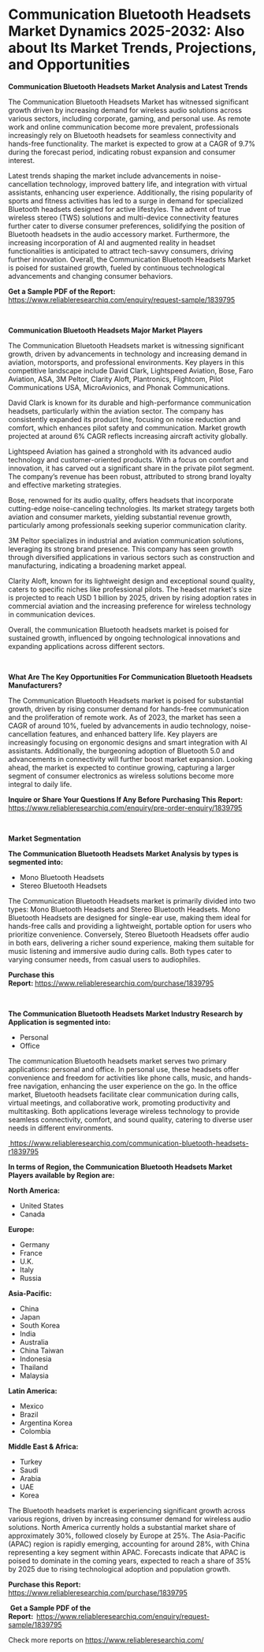 <p><h1>Communication Bluetooth Headsets Market Dynamics 2025-2032: Also about Its Market Trends, Projections, and Opportunities</h1></p><p><strong>Communication Bluetooth Headsets Market Analysis and Latest Trends</strong></p>
<p><p>The Communication Bluetooth Headsets Market has witnessed significant growth driven by increasing demand for wireless audio solutions across various sectors, including corporate, gaming, and personal use. As remote work and online communication become more prevalent, professionals increasingly rely on Bluetooth headsets for seamless connectivity and hands-free functionality. The market is expected to grow at a CAGR of 9.7% during the forecast period, indicating robust expansion and consumer interest.</p><p>Latest trends shaping the market include advancements in noise-cancellation technology, improved battery life, and integration with virtual assistants, enhancing user experience. Additionally, the rising popularity of sports and fitness activities has led to a surge in demand for specialized Bluetooth headsets designed for active lifestyles. The advent of true wireless stereo (TWS) solutions and multi-device connectivity features further cater to diverse consumer preferences, solidifying the position of Bluetooth headsets in the audio accessory market. Furthermore, the increasing incorporation of AI and augmented reality in headset functionalities is anticipated to attract tech-savvy consumers, driving further innovation. Overall, the Communication Bluetooth Headsets Market is poised for sustained growth, fueled by continuous technological advancements and changing consumer behaviors.</p></p>
<p><strong>Get a Sample PDF of the Report:&nbsp;</strong> <a href="https://www.reliableresearchiq.com/enquiry/request-sample/1839795?utm_campaign=2321&utm_medium=2&utm_source=Github&utm_content=ia&utm_term=06042025&utm_id=communication-bluetooth-headsets">https://www.reliableresearchiq.com/enquiry/request-sample/1839795</a></p>
<p>&nbsp;</p>
<p><strong>Communication Bluetooth Headsets Major Market Players</strong></p>
<p><p>The Communication Bluetooth Headsets market is witnessing significant growth, driven by advancements in technology and increasing demand in aviation, motorsports, and professional environments. Key players in this competitive landscape include David Clark, Lightspeed Aviation, Bose, Faro Aviation, ASA, 3M Peltor, Clarity Aloft, Plantronics, Flightcom, Pilot Communications USA, MicroAvionics, and Phonak Communications.</p><p>David Clark is known for its durable and high-performance communication headsets, particularly within the aviation sector. The company has consistently expanded its product line, focusing on noise reduction and comfort, which enhances pilot safety and communication. Market growth projected at around 6% CAGR reflects increasing aircraft activity globally.</p><p>Lightspeed Aviation has gained a stronghold with its advanced audio technology and customer-oriented products. With a focus on comfort and innovation, it has carved out a significant share in the private pilot segment. The company’s revenue has been robust, attributed to strong brand loyalty and effective marketing strategies.</p><p>Bose, renowned for its audio quality, offers headsets that incorporate cutting-edge noise-canceling technologies. Its market strategy targets both aviation and consumer markets, yielding substantial revenue growth, particularly among professionals seeking superior communication clarity.</p><p>3M Peltor specializes in industrial and aviation communication solutions, leveraging its strong brand presence. This company has seen growth through diversified applications in various sectors such as construction and manufacturing, indicating a broadening market appeal.</p><p>Clarity Aloft, known for its lightweight design and exceptional sound quality, caters to specific niches like professional pilots. The headset market's size is projected to reach USD 1 billion by 2025, driven by rising adoption rates in commercial aviation and the increasing preference for wireless technology in communication devices.</p><p>Overall, the communication Bluetooth headsets market is poised for sustained growth, influenced by ongoing technological innovations and expanding applications across different sectors.</p></p>
<p>&nbsp;</p>
<p><strong>What Are The Key Opportunities For Communication Bluetooth Headsets Manufacturers?</strong></p>
<p><p>The Communication Bluetooth Headsets market is poised for substantial growth, driven by rising consumer demand for hands-free communication and the proliferation of remote work. As of 2023, the market has seen a CAGR of around 10%, fueled by advancements in audio technology, noise-cancellation features, and enhanced battery life. Key players are increasingly focusing on ergonomic designs and smart integration with AI assistants. Additionally, the burgeoning adoption of Bluetooth 5.0 and advancements in connectivity will further boost market expansion. Looking ahead, the market is expected to continue growing, capturing a larger segment of consumer electronics as wireless solutions become more integral to daily life.</p></p>
<p><strong>Inquire or Share Your Questions If Any Before Purchasing This Report:</strong> <a href="https://www.reliableresearchiq.com/enquiry/pre-order-enquiry/1839795?utm_campaign=2321&utm_medium=2&utm_source=Github&utm_content=ia&utm_term=06042025&utm_id=communication-bluetooth-headsets">https://www.reliableresearchiq.com/enquiry/pre-order-enquiry/1839795</a></p>
<p>&nbsp;</p>
<p><strong>Market Segmentation</strong></p>
<p><strong>The Communication Bluetooth Headsets Market Analysis by types is segmented into:</strong></p>
<p><ul><li>Mono Bluetooth Headsets</li><li>Stereo Bluetooth Headsets</li></ul></p>
<p><p>The Communication Bluetooth Headsets market is primarily divided into two types: Mono Bluetooth Headsets and Stereo Bluetooth Headsets. Mono Bluetooth Headsets are designed for single-ear use, making them ideal for hands-free calls and providing a lightweight, portable option for users who prioritize convenience. Conversely, Stereo Bluetooth Headsets offer audio in both ears, delivering a richer sound experience, making them suitable for music listening and immersive audio during calls. Both types cater to varying consumer needs, from casual users to audiophiles.</p></p>
<p><strong>Purchase this Report:&nbsp;</strong><a href="https://www.reliableresearchiq.com/purchase/1839795?utm_campaign=2321&utm_medium=2&utm_source=Github&utm_content=ia&utm_term=06042025&utm_id=communication-bluetooth-headsets">https://www.reliableresearchiq.com/purchase/1839795</a></p>
<p>&nbsp;</p>
<p><strong>The Communication Bluetooth Headsets Market Industry Research by Application is segmented into:</strong></p>
<p><ul><li>Personal</li><li>Office</li></ul></p>
<p><p>The communication Bluetooth headsets market serves two primary applications: personal and office. In personal use, these headsets offer convenience and freedom for activities like phone calls, music, and hands-free navigation, enhancing the user experience on the go. In the office market, Bluetooth headsets facilitate clear communication during calls, virtual meetings, and collaborative work, promoting productivity and multitasking. Both applications leverage wireless technology to provide seamless connectivity, comfort, and sound quality, catering to diverse user needs in different environments.</p></p>
<p><a href="https://www.reliableresearchiq.com/communication-bluetooth-headsets-r1839795?utm_campaign=2321&utm_medium=2&utm_source=Github&utm_content=ia&utm_term=06042025&utm_id=communication-bluetooth-headsets">&nbsp;https://www.reliableresearchiq.com/communication-bluetooth-headsets-r1839795</a></p>
<p><strong>In terms of Region, the Communication Bluetooth Headsets Market Players available by Region are:</strong></p>
<p>
    <p> <strong> North America: </strong>
        <ul>
            <li>United States</li>
            <li>Canada</li>
        </ul>
        </p> 
    <p> <strong> Europe: </strong>
        <ul>
            <li>Germany</li>
            <li>France</li>
            <li>U.K.</li>
            <li>Italy</li>
            <li>Russia</li>
        </ul>
        </p> 
    <p> <strong> Asia-Pacific: </strong>
        <ul>
            <li>China</li>
            <li>Japan</li>
            <li>South Korea</li>
            <li>India</li>
            <li>Australia</li>
            <li>China Taiwan</li>
            <li>Indonesia</li>
            <li>Thailand</li>
            <li>Malaysia</li>
        </ul>
        </p> 
    <p> <strong> Latin America: </strong>
        <ul>
            <li>Mexico</li>
            <li>Brazil</li>
            <li>Argentina Korea</li>
            <li>Colombia</li>
        </ul>
        </p> 
    <p> <strong> Middle East & Africa: </strong>
        <ul>
            <li>Turkey</li>
            <li>Saudi</li>
            <li>Arabia</li>
            <li>UAE</li>
            <li>Korea</li>
        </ul>
    </p>
    </p>
<p><p>The Bluetooth headsets market is experiencing significant growth across various regions, driven by increasing consumer demand for wireless audio solutions. North America currently holds a substantial market share of approximately 30%, followed closely by Europe at 25%. The Asia-Pacific (APAC) region is rapidly emerging, accounting for around 28%, with China representing a key segment within APAC. Forecasts indicate that APAC is poised to dominate in the coming years, expected to reach a share of 35% by 2025 due to rising technological adoption and population growth.</p></p>
<p><strong>Purchase this Report: </strong><a href="https://www.reliableresearchiq.com/purchase/1839795?utm_campaign=2321&utm_medium=2&utm_source=Github&utm_content=ia&utm_term=06042025&utm_id=communication-bluetooth-headsets">https://www.reliableresearchiq.com/purchase/1839795</a></p>
<p>&nbsp;<strong>Get a Sample PDF of the Report:&nbsp;&nbsp;</strong><a href="https://www.reliableresearchiq.com/enquiry/request-sample/1839795?utm_campaign=2321&utm_medium=2&utm_source=Github&utm_content=ia&utm_term=06042025&utm_id=communication-bluetooth-headsets">https://www.reliableresearchiq.com/enquiry/request-sample/1839795</a></p>
<p><strong></strong></p>
<p>Check more reports on <a href="https://www.reliableresearchiq.com/?utm_campaign=2321&utm_medium=2&utm_source=Github&utm_content=ia&utm_term=06042025&utm_id=communication-bluetooth-headsets">https://www.reliableresearchiq.com/</a></p>
